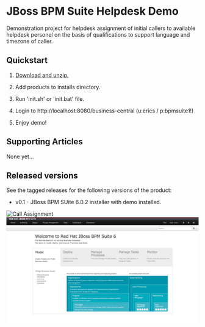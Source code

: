 JBoss BPM Suite Helpdesk Demo 
=============================

Demonstration project for helpdesk assignment of initial callers to available helpdesk personel on the basis of qualifications to
support language and timezone of caller.


Quickstart
----------

1. [Download and unzip.](https://github.com/eschabell/bpms-helpdesk-demo/archive/master.zip)

2. Add products to installs directory.

3. Run 'init.sh' or 'init.bat' file.

4. Login to http://localhost:8080/business-central  (u:erics / p:bpmsuite1!)

5. Enjoy demo!


Supporting Articles
-------------------

None yet...


Released versions
-----------------

See the tagged releases for the following versions of the product:

- v0.1 - JBoss BPM SUite 6.0.2 installer with demo installed.


![Call Assignment](https://github.com/eschabell/bpms-helpdesk-demo/blob/master/docs/demo-images/call-assignment.png?raw=true)
![BPM Suite](https://github.com/eschabell/bpms-helpdesk-demo/blob/master/docs/demo-images/bpmsuite.png?raw=true)
